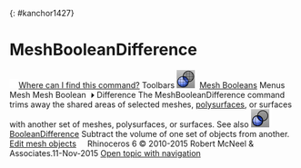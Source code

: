 ---
---

{: #kanchor1427}
# MeshBooleanDifference
 [![images/transparent.gif](images/transparent.gif)Where can I find this command?](javascript:void(0);) Toolbars
![images/meshbooleandifference.png](images/meshbooleandifference.png) [Mesh Booleans](mesh-booleans-toolbar.html) 
Menus
Mesh
Mesh Boolean![images/menuarrow.gif](images/menuarrow.gif)
Difference
The MeshBooleanDifference command trims away the shared areas of selected meshes, [polysurfaces](polysurface.html), or surfaces with another set of meshes, polysurfaces, or surfaces.
See also
![images/booleandifference.png](images/booleandifference.png) [BooleanDifference](booleandifference.html) 
Subtract the volume of one set of objects from another.
 [Edit mesh objects](sak-meshtools.html) 
&#160;
&#160;
Rhinoceros 6 © 2010-2015 Robert McNeel &amp; Associates.11-Nov-2015
 [Open topic with navigation](meshbooleandifference.html) 

